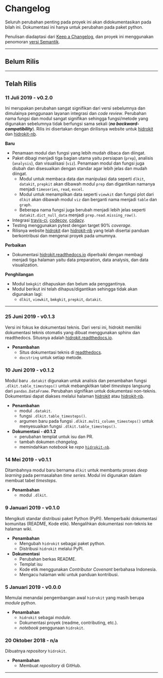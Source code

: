 # Changelog
Seluruh perubahan penting pada proyek ini akan didokumentasikan pada bilah ini. Dokumentasi ini hanya untuk perubahan pada paket python.

Penulisan diadaptasi dari [Keep a Changelog](https://keepachangelog.com/id-ID/1.0.0/), dan proyek ini menggunakan penomoran [versi Semantik](https://semver.org/lang/id/spec/v2.0.0.html). 

---

## Belum Rilis

---

## Telah Rilis
### 11 Juli 2019 - v0.2.0
Ini merupakan perubahan sangat signifikan dari versi sebelumnya dan dimulainya penggunaan layanan integrasi dan _code review_. Perubahan nama fungsi dan modul sangat signifikan sehingga fungsi/metode yang digunakan sebelumnya tidak berfungsi sama sekali (***no backward-compatibility***). Rilis ini disertakan dengan dirilisnya website untuk [hidrokit] dan [hidrokit-nb]. 

**Baru**
- Penamaan modul dan fungsi yang lebih mudah dibaca dan diingat. 
- Paket dibagi menjadi tiga bagian utama yaitu persiapan (`prep`), analisis (`analysis`), dan visualisasi (`viz`). Penamaan modul dan fungsi juga diubah dan disesuaikan dengan standar agar lebih jelas dan mudah diingat.
  - Modul untuk membaca data dan manipulasi data seperti `dlkit`, `datakit`, `prepkit` akan dibawah modul `prep` dan digantikan namanya menjadi `timeseries`, `read`, `excel`.
  - Modul untuk menampilkan data seperti `viewkit` dan fungsi plot dari `dlkit` akan dibawah modul `viz` dan berganti nama menjadi `table` dan `graph`. 
  - Beberapa nama fungsi juga berubah menjadi lebih jelas seperti `datakit.dict_null_data` menjadi `prep.read.missing_row()`. 
- Integrasi [travis-ci], [codecov], [codacy].
- Testing menggunakan pytest dengan target 90% _coverage_.
- Rilisnya website [hidrokit] dan [hidrokit-nb] yang telah disertai panduan berkontribusi dan mengenai proyek pada umumnya. 

**Perbaikan**
- Dokumentasi [hidrokit.readthedocs.io] diperbaiki dengan membagi menjadi tiga halaman yaitu data preparation, data analysis, dan data visualization.

**Penghilangan**
- Modul `bmkgkit` dihapuskan dan belum ada penggantinya.
- Modul berikut ini telah dihapus/digantikan sehingga tidak akan digunakan lagi:
  - `dlkit`, `viewkit`, `bmkgkit`, `prepkit`, `datakit`.

[travis-ci]: https://travis-ci.com
[codecov]: https://codecov.io/
[codacy]: https://www.codacy.com/

---

### 25 Juni 2019 - v0.1.3
Versi ini fokus ke dokumentasi teknis. Dari versi ini, hidrokit memiliki dokumentasi teknis otomatis yang dibuat menggunakan sphinx dan readthedocs. Situsnya adalah [hidrokit.readthedocs.io].
- **Penambahan**
  - Situs dokumentasi teknis di [readthedocs](https://hidrokit.rtfd.io).
  - `docstring` untuk setiap metode.

### 10 Juni 2019 - v0.1.2
Modul baru `.datakit` digunakan untuk analisis dan penambahan fungsi `.dlkit.table_timesteps()` untuk mebangkitkan tabel _timesteps_ langsung dari `pandas.DataFrame`. Perubahan signifikan untuk dokumentasi non-teknis. Dokumentasi dapat diakses melalui halaman [hidrokit] atau [hidrokit-nb].
- **Penambahan**
  - modul `.datakit`.
  - fungsi `.dlkit.table_timesteps()`.
  - argumen baru pada fungsi `.dlkit.multi_column_timesteps()` untuk menyesuaikan fungsi `.dlkit.table_timesteps()`.
- **Dokumentasi - d0.1.2**
  - perubahan templat untuk isu dan PR.
  - tambah dokumen _changelog_.
  - memindahkan _notebook_ ke _repo_ [`hidrokit-nb`](https://github.com/taruma/hidrokit-nb).

### 14 Mei 2019 - v0.1.1
Ditambahnya modul baru bernama `dlkit` untuk membantu proses _deep learning_ pada permasalahan _time series_. Modul ini digunakan dalam membuat tabel _timesteps_. 
- **Penambahan**
  - modul `.dlkit`.

### 9 Januari 2019 - v0.1.0
Mengikuti standar distribusi paket Python (PyPI). Memperbaiki dokumentasi komunitas (README, Kode etik). Mengalihkan dokumentasi non-teknis ke halaman wiki.
- **Penambahan**
  - Mengubah `hidrokit` sebagai paket python.
  - Distribusi `hidrokit` melalui PyPI.
- **Dokumentasi**
  - Perubahan berkas README.
  - Templat isu
  - Kode etik menggunakan _Contributor Covenant_ berbahasa Indonesia.
  - Mengacu halaman wiki untuk panduan kontribusi.

### 5 Januari 2019 - v0.0.0
Memulai menandai pengembangan awal `hidrokit` yang masih berupa _module_ python. 
- **Penambahan**
  - `hidrokit` sebagai _module_.
  - Dokumentasi proyek (readme, contributing, etc.).
  - _notebook_ penggunaan `hidrokit`.

### 20 Oktober 2018 - n/a
Dibuatnya _repository_ `hidrokit`.
- **Penambahan**
  - Membuat _repository_ di GitHub.

---

[hidrokit]: https://taruma.github.io/hidrokit
[hidrokit-nb]: https://taruma.github.io/hidrokit-nb
[hidrokit.readthedocs.io]: https://hidrokit.rtfd.io
